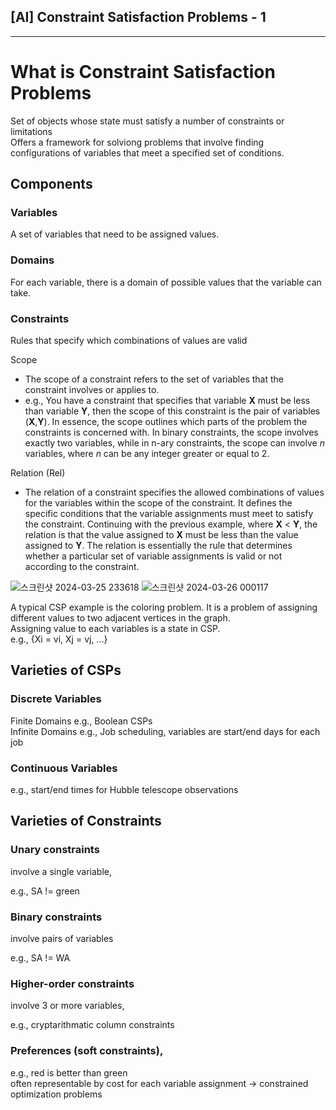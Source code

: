 ## [AI] Constraint Satisfaction Problems - 1
---

# What is Constraint Satisfaction Problems

Set of objects whose state must satisfy a number of constraints or limitations  
Offers a framework for solviong problems that involve finding configurations of variables that meet a specified set of conditions.

## Components

### Variables

A set of variables that need to be assigned values.

### Domains

For each variable, there is a domain of possible values that the variable can take.

### Constraints

Rules that specify which combinations of values are valid

Scope

-   The scope of a constraint refers to the set of variables that the constraint involves or applies to.
-   e.g., You have a constraint that specifies that variable **X** must be less than variable **Y**, then the scope of this constraint is the pair of variables (**X**,**Y**). In essence, the scope outlines which parts of the problem the constraints is concerned with. In binary constraints, the scope involves exactly two variables, while in n-ary constraints, the scope can involve _n_ variables, where _n_ can be any integer greater or equal to 2.

Relation (Rel)

-   The relation of a constraint specifies the allowed combinations of values for the variables within the scope of the constraint. It defines the specific conditions that the variable assignments must meet to satisfy the constraint. Continuing with the previous example, where **X** < **Y**, the relation is that the value assigned to **X** must be less than the value assigned to **Y**. The relation is essentially the rule that determines whether a particular set of variable assignments is valid or not according to the constraint.

![스크린샷 2024-03-25 233618](https://github.com/Picbridge/Picbridge.github.io/assets/34910988/a1f68e86-00e2-4c81-9d6a-cc4b0934a7c8)
![스크린샷 2024-03-26 000117](https://github.com/Picbridge/Picbridge.github.io/assets/34910988/46ac1251-ae9a-492a-84ba-2373f1efbab2)

A typical CSP example is the coloring problem. It is a problem of assigning different values to two adjacent vertices in the graph.  
Assigning value to each variables is a state in CSP.  
e.g., {Xi = vi, Xj = vj, ...}

## Varieties of CSPs

### Discrete Variables

Finite Domains e.g., Boolean CSPs  
Infinite Domains e.g., Job scheduling, variables are start/end days for each job

### Continuous Variables

e.g., start/end times for Hubble telescope observations

## Varieties of Constraints

### Unary constraints

involve a single variable,

e.g., SA != green

### Binary constraints

involve pairs of variables

e.g., SA != WA

### Higher-order constraints

involve 3 or more variables,

e.g., cryptarithmatic column constraints

### Preferences (soft constraints),

e.g., red is better than green  
often representable by cost for each variable assignment -> constrained optimization problems
